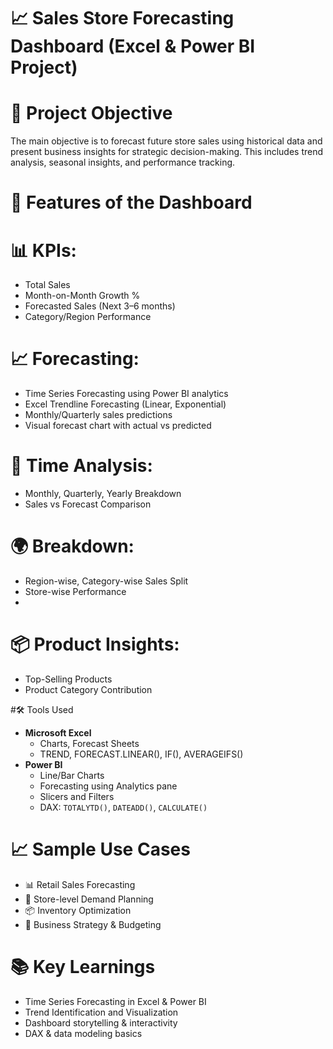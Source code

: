 # 📈 Sales Store Forecasting Dashboard (Excel & Power BI Project)

# 🎯 Project Objective
The main objective is to forecast future store sales using historical data and present business insights for strategic decision-making. This includes trend analysis, seasonal insights, and performance tracking.

# 📌 Features of the Dashboard

# 📊 KPIs:
- Total Sales
- Month-on-Month Growth %
- Forecasted Sales (Next 3–6 months)
- Category/Region Performance

# 📈 Forecasting:
- Time Series Forecasting using Power BI analytics
- Excel Trendline Forecasting (Linear, Exponential)
- Monthly/Quarterly sales predictions
- Visual forecast chart with actual vs predicted

# 📅 Time Analysis:
- Monthly, Quarterly, Yearly Breakdown
- Sales vs Forecast Comparison

# 🌍 Breakdown:
- Region-wise, Category-wise Sales Split
- Store-wise Performance
- 
# 📦 Product Insights:
- Top-Selling Products
- Product Category Contribution

 #🛠 Tools Used
- **Microsoft Excel**
  - Charts, Forecast Sheets
  - TREND, FORECAST.LINEAR(), IF(), AVERAGEIFS()
- **Power BI**
  - Line/Bar Charts
  - Forecasting using Analytics pane
  - Slicers and Filters
  - DAX: `TOTALYTD()`, `DATEADD()`, `CALCULATE()`

# 📈 Sample Use Cases
- 📊 Retail Sales Forecasting  
- 🏪 Store-level Demand Planning  
- 📦 Inventory Optimization  
- 💼 Business Strategy & Budgeting  

# 📚 Key Learnings
- Time Series Forecasting in Excel & Power BI  
- Trend Identification and Visualization  
- Dashboard storytelling & interactivity  
- DAX & data modeling basics  
